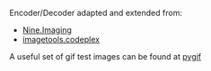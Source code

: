 Encoder/Decoder adapted and extended from:

- [Nine.Imaging](https://github.com/yufeih/Nine.Imaging/)
- [imagetools.codeplex](https://imagetools.codeplex.com/)

A useful set of gif test images can be found at [pygif](https://github.com/robert-ancell/pygif/tree/master/test-suite)